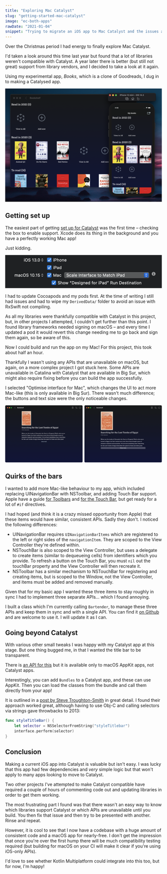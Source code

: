 ```yaml
---
title: "Exploring Mac Catalyst"
slug: "getting-started-mac-catalyst"
image: "ec-both-apps"
rawDate: "2021-01-04"
snippet: "Trying to migrate an iOS app to Mac Catalyst and the issues and benefits along with it."
---
```


Over the Christmas period I had energy to finally explore Mac Catalyst. 

I'd taken a look around this time last year but found that a lot of libraries weren't compatible with Catalyst. A year later there is better (but still not great) support from library vendors, and I decided to take a look at it again.

Using my experimental app, *Books*, which is a clone of Goodreads, I dug in to making a Catalysed app.

![A screenshot of both the iOS and Mac Catalyst versions of Books](ec-both-apps.png)

## Getting set up

The easiest part of getting [set up for Catalyst](https://developer.apple.com/documentation/xcode/creating_a_mac_version_of_your_ipad_app) was the first time – checking the box to enable support. Xcode does its thing in the background and you have a perfectly working Mac app! 

Just kidding.  

![The checkbox to add mac support to an existing app](ec-checkbox.png)  

I had to update Cocoapods and my pods first. At the time of writing I still had issues and had to wipe my `DerivedData/` folder to avoid an issue with RxSwift not compiling.

As all my libraries were thankfully compatible with Catalyst in this project, but, in other projects I attempted, I couldn't get further than this point. I found library frameworks needed signing on macOS – and every time I updated a pod it would revert this change needing me to go back and sign them again, so be aware of this.

Now I could build and run the app on my Mac! For this project, this took about half an hour. 

Thankfully I wasn't using any APIs that are unavailable on macOS, but again, on a more complex project I got stuck here. Some APIs are unavailable in Catalina with Catalyst that are available in Big Sur, which might also require fixing before you can build the app successfully.

I selected "Optimise interface for Mac", which changes the UI to act more Mac-like (this is only available in Big Sur). There wasn't much difference; the buttons and text size were the only noticeable changes.

![Comparing the app when it was optimised for Mac vs iPad](ec-ios-vs-mac.png)

## Quirks of the bars

I wanted to add more Mac-like behaviour to my app, which included replacing UINavigationBar with NSToolbar, and adding Touch Bar support. Apple have a guide [for Toolbars](https://developer.apple.com/tutorials/mac-catalyst/adding-a-toolbar) and [for the Touch Bar](https://developer.apple.com/tutorials/mac-catalyst/supporting-the-touch-bar), but get ready for a lot of `#if` directives.

I had hoped (and think it is a crazy missed opportunity from Apple) that these items would have similar, consistent APIs. Sadly they don't. I noticed the following differences:

- UINavigationBar requires `UINavigationBarItems` which are registered to the left or right sides of the `navigationItem`. They are scoped to the View Controller they're defined within.
- NSTouchBar is also scoped to the View Controller, but uses a delegate to create items (similar to dequeueing cells) from identifiers which you provide. To refresh a button on the Touch Bar, you must `nil` out the touchBar property and the View Controller will then recreate it.
- NSToolbar has a similar mechanism to NSTouchBar for registering and creating items, but is scoped to the Window, not the View Controller, and items must be added and removed manually.

Given that for my basic app I wanted these three items to stay roughly in sync I had to implement three separate APIs... which I found annoying. 

I built a class which I'm currently calling `Bartender`, to manage these three APIs and keep them in sync and with a single API. You can find it [on Github](https://github.com/amlcurran/Bartender/blob/main/Bartender.swift) and are welcome to use it. I will update it as I can.

## Going beyond Catalyst

With various other small tweaks I was happy with my Catalyst app at this stage. But one thing bugged me, in that I wanted the title bar to be transparent.

There is [an API for this](https://lukakerr.github.io/swift/nswindow-styles#11-transparent-toolbar-without-seperator) but it is available only to macOS AppKit apps, not Catalyst apps.

Interestingly, you can add `Bundles` to a Catalyst app, and these can use AppKit. Then you can load the classes from the bundle and call them directly from your app! 

It is outlined in a [post by Steve Troughton-Smith](https://www.highcaffeinecontent.com/blog/20190607-Beyond-the-Checkbox-with-Catalyst-and-AppKit) in great detail. I found their approach worked great, although having to use Obj-C and calling selectors via strings gave throwbacks to 2013:

```swift
func styleTitleBar() {
    let selector = NSSelectorFromString("styleTitlebar")
    interface.perform(selector)
}
```

## Conclusion

Making a current iOS app into Catalyst is valuable but isn't easy. I was lucky that this app had few dependencies and *very* simple logic but that won't apply to many apps looking to move to Catalyst. 

Two other projects I've attempted to make Catalyst compatible have required a couple of hours of commenting code out and updating libraries in order to get them working. 

The most frustrating part I found was that there wasn't an easy way to know which libraries support Catalyst or which APIs are unavailable until you build. You then fix that issue and then try to be presented with another. Rinse and repeat.

However, it is cool to see that I now have a codebase with a huge amount of consistent code and a macOS app for nearly-free. I don't get the impression that once you're over the first hump there will be much compatibility testing required (but building for macOS on your CI will make it clear if you're using iOS-only APIs).

I'd love to see whether Kotlin Multiplatform could integrate into this too, but for now, I'm happy!

